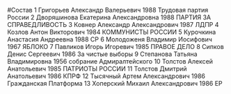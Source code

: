 #Состав
1 Григорьев Александр Валерьевич 1988 Трудовая партия России
2 Дворяшинова Екатерина Александровна 1988 ПАРТИЯ ЗА СПРАВЕДЛИВОСТЬ
3 Ковнер Александр Александрович 1987 ЛДПР
4 Козлов Антон Викторович 1984 КОММУНИСТЫ РОССИИ
5 Курочкина Анастасия Андреевна 1988 СР
6 Молодоженя Владимир Иосифович 1967 ЯБЛОКО
7 Павликов Игорь Игоревич 1985 ПРАВОЕ ДЕЛО
8 Сипков Денис Сергеевич 1986 За чистые выборы
9 Степанова Татьяна Владимировна 1956 собрание Адмиралтейского
10 Толстов Алексей Анатольевич 1985 ПАТРИОТЫ РОССИИ
11 Толстов Дмитрий Анатольевич 1986 КПРФ
12 Тысячный Артем Александрович 1986 Гражданская Платформа
13 Хоперский Михаил Александрович 1986 ЕР
